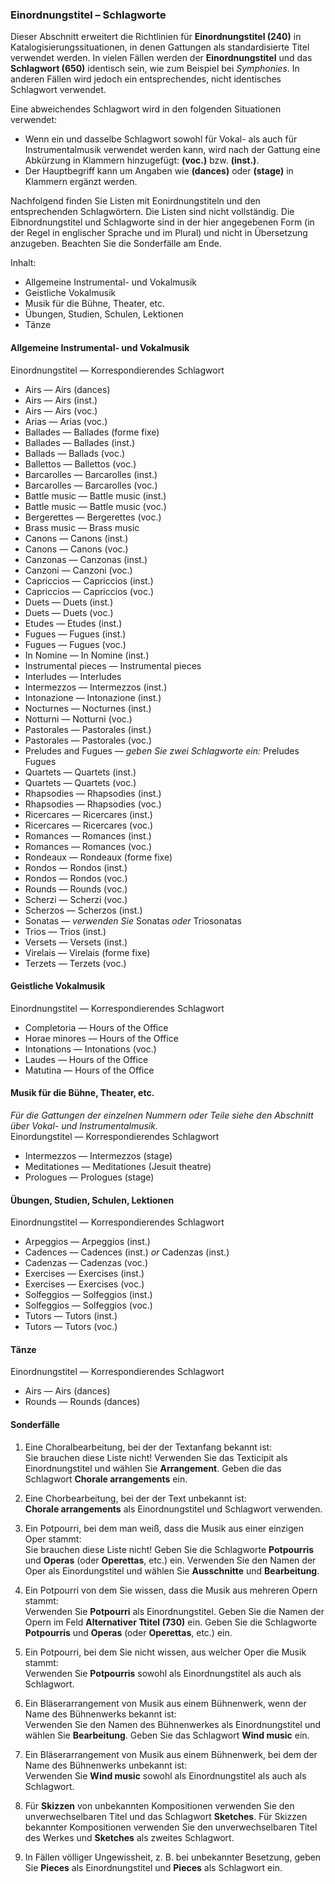 ### Einordnungstitel – Schlagworte

Dieser Abschnitt erweitert die Richtlinien für **Einordnungstitel (240)** in Katalogisierungssituationen, in denen Gattungen als standardisierte Titel verwendet werden. In vielen Fällen werden der **Einordnungstitel** und das **Schlagwort (650)** identisch sein, wie zum Beispiel bei _Symphonies_. In anderen Fällen wird jedoch ein entsprechendes, nicht identisches Schlagwort verwendet.

Eine abweichendes Schlagwort wird in den folgenden Situationen verwendet:
- Wenn ein und dasselbe Schlagwort sowohl für Vokal- als auch für Instrumentalmusik verwendet werden kann, wird nach der Gattung eine Abkürzung in Klammern hinzugefügt: **(voc.)** bzw. **(inst.)**.
- Der Hauptbegriff kann um Angaben wie **(dances)** oder **(stage)** in Klammern ergänzt werden.

Nachfolgend finden Sie Listen mit Eonirdnungstiteln und den entsprechenden Schlagwörtern. Die Listen sind nicht vollständig. Die Eibnordnungstitel und Schlagworte sind in der hier angegebenen Form (in der Regel in englischer Sprache und im Plural) und nicht in Übersetzung anzugeben. Beachten Sie die Sonderfälle am Ende.

Inhalt:
- Allgemeine Instrumental- und Vokalmusik
- Geistliche Vokalmusik
- Musik für die Bühne, Theater, etc.
- Übungen, Studien, Schulen, Lektionen
- Tänze

#### Allgemeine Instrumental- und Vokalmusik

Einordnungstitel — Korrespondierendes Schlagwort
- Airs — Airs (dances)
- Airs — Airs (inst.)
- Airs — Airs (voc.)
- Arias — Arias (voc.)
- Ballades — Ballades (forme fixe)
- Ballades — Ballades (inst.)
- Ballads — Ballads (voc.)
- Ballettos — Ballettos (voc.)
- Barcarolles — Barcarolles (inst.)
- Barcarolles — Barcarolles (voc.)
- Battle music — Battle music (inst.)
- Battle music — Battle music (voc.)
- Bergerettes — Bergerettes (voc.)
- Brass music — Brass music
- Canons — Canons (inst.)
- Canons — Canons (voc.)
- Canzonas — Canzonas (inst.)
- Canzoni — Canzoni (voc.)
- Capriccios — Capriccios (inst.)
- Capriccios — Capriccios (voc.)
- Duets — Duets (inst.)
- Duets — Duets (voc.)
- Etudes — Etudes (inst.)
- Fugues — Fugues (inst.)
- Fugues — Fugues (voc.)
- In Nomine — In Nomine (inst.)
- Instrumental pieces — Instrumental pieces
- Interludes — Interludes
- Intermezzos — Intermezzos (inst.)
- Intonazione — Intonazione (inst.)
- Nocturnes — Nocturnes (inst.)
- Notturni — Notturni (voc.)
- Pastorales — Pastorales (inst.)
- Pastorales — Pastorales (voc.)
- Preludes and Fugues — _geben Sie zwei Schlagworte ein:_ Preludes Fugues
- Quartets — Quartets (inst.)
- Quartets — Quartets (voc.)
- Rhapsodies — Rhapsodies (inst.)
- Rhapsodies — Rhapsodies (voc.)
- Ricercares — Ricercares (inst.)
- Ricercares — Ricercares (voc.)
- Romances — Romances (inst.)
- Romances — Romances (voc.)
- Rondeaux — Rondeaux (forme fixe)
- Rondos — Rondos (inst.)
- Rondos — Rondos (voc.)
- Rounds — Rounds (voc.)
- Scherzi — Scherzi (voc.)
- Scherzos — Scherzos (inst.)
- Sonatas — _verwenden Sie_ Sonatas _oder_ Triosonatas
- Trios — Trios (inst.)
- Versets — Versets (inst.)
- Virelais — Virelais (forme fixe)
- Terzets — Terzets (voc.)

#### Geistliche Vokalmusik

Einordnungstitel — Korrespondierendes Schlagwort
- Completoria — Hours of the Office
- Horae minores — Hours of the Office
- Intonations — Intonations (voc.)
- Laudes — Hours of the Office
- Matutina — Hours of the Office

#### Musik für die Bühne, Theater, etc.

_Für die Gattungen der einzelnen Nummern oder Teile siehe den Abschnitt über Vokal- und Instrumentalmusik._  
Einordungstitel — Korrespondierendes Schlagwort
- Intermezzos — Intermezzos (stage)
- Meditationes — Meditationes (Jesuit theatre)
- Prologues — Prologues (stage)

#### Übungen, Studien, Schulen, Lektionen

Einordnungstitel — Korrespondierendes Schlagwort
- Arpeggios — Arpeggios (inst.)
- Cadences — Cadences (inst.) _or_ Cadenzas (inst.)
- Cadenzas — Cadenzas (voc.)
- Exercises — Exercises (inst.)
- Exercises — Exercises (voc.)
- Solfeggios — Solfeggios (inst.)
- Solfeggios — Solfeggios (voc.)
- Tutors — Tutors (inst.)
- Tutors — Tutors (voc.)

#### Tänze

Einordnungstitel — Korrespondierendes Schlagwort
- Airs — Airs (dances)
- Rounds — Rounds (dances)

#### Sonderfälle

1. Eine Choralbearbeitung, bei der der Textanfang bekannt ist:   
   Sie brauchen diese Liste nicht! Verwenden Sie das Texticipit als Einordnungstitel und wählen Sie **Arrangement**. Geben die das Schlagwort **Chorale arrangements** ein.

2. Eine Chorbearbeitung, bei der der Text unbekannt ist:   
   **Chorale arrangements** als Einordnungstitel und Schlagwort verwenden.

3. Ein Potpourri, bei dem man weiß, dass die Musik aus einer einzigen Oper stammt:  
   Sie brauchen diese Liste nicht! Geben Sie die Schlagworte **Potpourris** und **Operas** (oder **Operettas**, etc.) ein. Verwenden Sie den Namen der Oper als Einordungstitel und wählen Sie **Ausschnitte** und **Bearbeitung**.

4. Ein Potpourri von dem Sie wissen, dass die Musik aus mehreren Opern stammt:  
   Verwenden Sie **Potpourri** als Einordnungstitel. Geben Sie die Namen der Opern im Feld **Alternativer Ttitel (730)** ein. Geben Sie die Schlagworte **Potpourris** und **Operas** (oder **Operettas**, etc.) ein.

5. Ein Potpourri, bei dem Sie nicht wissen, aus welcher Oper die Musik stammt:  
   Verwenden Sie **Potpourris** sowohl als Einordnungstitel als auch als Schlagwort.

6. Ein Bläserarrangement von Musik aus einem Bühnenwerk, wenn der Name des Bühnenwerks bekannt ist:  
   Verwenden Sie den Namen des Bühnenwerkes als Einordnungstitel und wählen Sie **Bearbeitung**. Geben Sie das Schlagwort **Wind music** ein.

7. Ein Bläserarrangement von Musik aus einem Bühnenwerk, bei dem der Name des Bühnenwerks unbekannt ist:  
   Verwenden Sie **Wind music** sowohl als Einordnungstitel als auch als Schlagwort.

8. Für **Skizzen** von unbekannten Kompositionen verwenden Sie den unverwechselbaren Titel und das Schlagwort **Sketches**. Für Skizzen bekannter Kompositionen verwenden Sie den unverwechselbaren Titel des Werkes und **Sketches** als zweites Schlagwort.

9. In Fällen völliger Ungewissheit, z. B. bei unbekannter Besetzung, geben Sie **Pieces** als Einordnungstitel und **Pieces** als Schlagwort ein.
